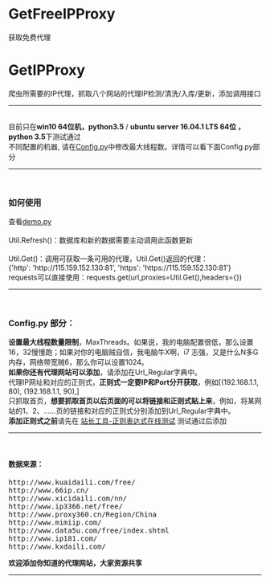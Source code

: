 # GetFreeIPProxy
获取免费代理
# GetIPProxy
爬虫所需要的IP代理，抓取八个网站的代理IP检测/清洗/入库/更新，添加调用接口<br>
<hr /><br>
目前只在<strong>win10 64位机，python3.5</strong> / <strong>ubuntu server 16.04.1 LTS 64位 ，python 3.5</strong>下测试通过<br>
不同配置的机器, 请在<a href='https://github.com/ZKeeer/IPProxy/blob/master/Config.py'>Config.py</a>中修改最大线程数。详情可以看下面Config.py部分

<hr /><br>
<h3>如何使用</h3>
查看<a href="https://github.com/ZKeeer/IPProxy/blob/master/demo.py">demo.py</a><br><br>
Util.Refresh()：数据库和新的数据需要主动调用此函数更新<br><br>
Util.Get()：调用可获取一条可用的代理，Util.Get()返回的代理：<br>
{'http': 'http://115.159.152.130:81', 'https': 'https://115.159.152.130:81'}<br>
requests可以直接使用：requests.get(url,proxies=Util.Get(),headers={})
<hr /><br>
<h3>Config.py 部分：</h3>
<strong>设置最大线程数量限制</strong>，MaxThreads。如果说，我的电脑配置很低，那么设置16，32慢慢跑；如果对你的电脑贼自信，我电脑牛X啊，i7 志强，又是什么N多G内存，网络带宽贼6，那么你可以设置1024。<br>
<strong>如果你还有代理网站可以添加</strong>，请添加在Url_Regular字典中。<br>
代理IP网址和对应的正则式，<strong>正则式一定要IP和Port分开获取</strong>，例如[(192.168.1.1, 80), (192.168.1.1, 90),]<br>
只抓取首页，<strong>想要抓取首页以后页面的可以将链接和正则式贴上来</strong>，例如，将某网站的1、2、……页的链接和对应的正则式分别添加到Url_Regular字典中。<br>
<strong>添加正则式之前</strong>请先在 <a href="http://tool.chinaz.com/regex">站长工具-正则表达式在线测试</a> 测试通过后添加<br>
<hr /><br>
<h4>数据来源：</h4>
<pre>http://www.kuaidaili.com/free/
http://www.66ip.cn/
http://www.xicidaili.com/nn/
http://www.ip3366.net/free/
http://www.proxy360.cn/Region/China
http://www.mimiip.com/
http://www.data5u.com/free/index.shtml
http://www.ip181.com/
http://www.kxdaili.com/</pre>
<strong>欢迎添加你知道的代理网站，大家资源共享</strong>
<hr /><br>
